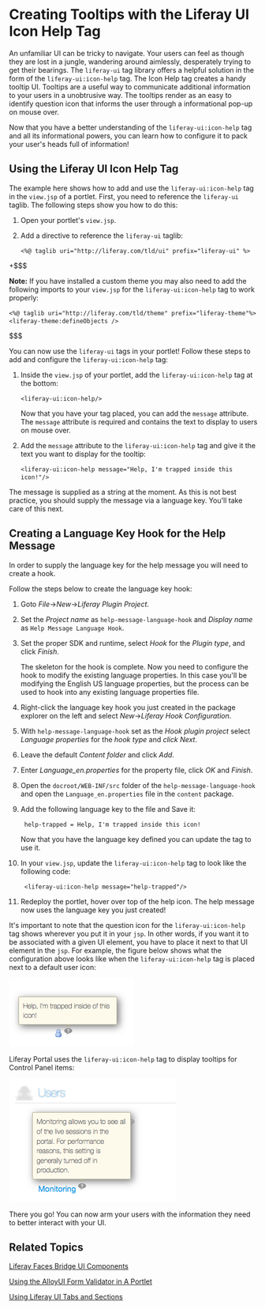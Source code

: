 # Creating Tooltips with the Liferay UI Icon Help Tag [](id=creating-tooltips-with-the-liferay-ui-icon-help-tag)

An unfamiliar UI can be tricky to navigate. Your users can feel as though they 
are lost in a jungle, wandering around aimlessly, desperately trying to get 
their bearings. The `liferay-ui` tag library offers a helpful solution in the 
form of the `liferay-ui:icon-help` tag. The Icon Help tag creates a handy 
tooltip UI. Tooltips are a useful way to communicate additional information to 
your users in a unobtrusive way. The tooltips render as an easy to identify 
question icon that informs the user through a informational pop-up on mouse
over.

Now that you have a better understanding of the `liferay-ui:icon-help` tag and
all its informational powers, you can learn how to configure it to pack your 
user's heads full of information!

## Using the Liferay UI Icon Help Tag [](id=using-the-liferay-ui-icon-help-tag)

The example here shows how to add and use the `liferay-ui:icon-help` tag in the 
`view.jsp` of a portlet. First, you need to reference the `liferay-ui` taglib. 
The following steps show you how to do this:

1.  Open your portlet's `view.jsp`. 

2.  Add a directive to reference the `liferay-ui` taglib:

        <%@ taglib uri="http://liferay.com/tld/ui" prefix="liferay-ui" %>

+$$$

**Note:** If you have installed a custom theme you may also need to add the
following imports to your `view.jsp` for the `liferay-ui:icon-help` tag to work
properly:

    <%@ taglib uri="http://liferay.com/tld/theme" prefix="liferay-theme"%>
    <liferay-theme:defineObjects />

$$$

You can now use the `liferay-ui` tags in your portlet! Follow these steps to add
and configure the `liferay-ui:icon-help` tag:

1.  Inside the `view.jsp` of your portlet, add the `liferay-ui:icon-help` tag at 
    the bottom:

        <liferay-ui:icon-help/>

    Now that you have your tag placed, you can add the `message` attribute. The 
    `message` attribute is required and contains the text to display to users on 
    mouse over.

2.  Add the `message` attribute to the `liferay-ui:icon-help` tag and give it
    the text you want to display for the tooltip:
    
        <liferay-ui:icon-help message="Help, I'm trapped inside this icon!"/>

The message is supplied as a string at the moment. As this is not best practice, 
you should supply the message via a language key. You'll take care of this next.

## Creating a Language Key Hook for the Help Message [](id=creating-a-language-key-hook-for-the-help-message)

In order to supply the language key for the help message you will need to create 
a hook.

Follow the steps below to create the language key hook:
    
1.  Goto *File*&rarr;*New*&rarr;*Liferay Plugin Project*.

2.  Set the *Project name* as `help-message-language-hook` and *Display name* 
    as `Help Message Language Hook`.

3. Set the proper SDK and runtime, select *Hook* for the *Plugin type*, and
   click *Finish*.

    The skeleton for the hook is complete. Now you need to configure the hook to
    modify the existing language properties. In this case you'll be modifying
    the English US language properties, but the process can be used to hook into
    any existing language properties file.

1. Right-click the language key hook you just created in the package explorer
   on the left and select *New*&rarr;*Liferay Hook Configuration*.

2. With `help-message-language-hook` set as the *Hook plugin project* select
   *Language properties* for the *hook type* and *click* *Next*.

3. Leave the default *Content folder* and click *Add*.

4. Enter *Language_en.properties* for the property file, click *OK* and 
   *Finish*.

5. Open the `docroot/WEB-INF/src` folder of the `help-message-language-hook` 
   and open the `Language_en.properties` file in the `content` package.

6. Add the following language key to the file and Save it:

        help-trapped = Help, I'm trapped inside this icon!

    Now that you have the language key defined you can update the tag to use it.     
    
7. In your `view.jsp`, update the `liferay-ui:icon-help` tag to look like the 
   following code:

        <liferay-ui:icon-help message="help-trapped"/>
    
8. Redeploy the portlet, hover over top of the help icon. The help message now 
   uses the language key you just created!

It's important to note that the question icon for the `liferay-ui:icon-help` tag 
shows wherever you put it in your `jsp`. In other words, if you want it to be 
associated with a given UI element, you have to place it next to that UI element 
in the `jsp`. For example, the figure below shows what the configuration above 
looks like when the `liferay-ui:icon-help` tag is placed next to a default user 
icon:

![Figure 1: With the configuration above your tooltip should look like this.](../../images/icon-help-01.png)

Liferay Portal uses the `liferay-ui:icon-help` tag to display tooltips for 
Control Panel items:

![Figure 2: Here's an example of how Liferay Portal uses tooltips.](../../images/icon-help-02.png)

There you go! You can now arm your users with the information they need to 
better interact with your UI.

## Related Topics [](id=related-topics)

[Liferay Faces Bridge UI Components](/develop/tutorials/-/knowledge_base/6-2/liferay-faces-bridge-ui-components)

[Using the AlloyUI Form Validator in A Portlet](/develop/tutorials/-/knowledge_base/6-2/using-the-alloyui-form-validator-in-a-portlet)
 
[Using Liferay UI Tabs and Sections](/develop/tutorials/-/knowledge_base/6-2/using-liferay-ui-tabs-and-sections)

